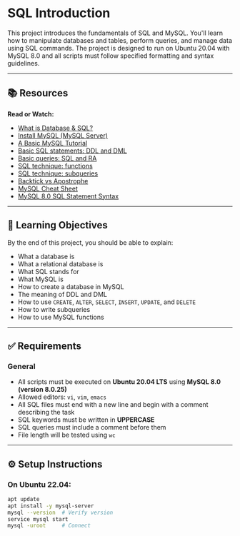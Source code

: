 # SQL Introduction

This project introduces the fundamentals of SQL and MySQL. You'll learn how to manipulate databases and tables, perform queries, and manage data using SQL commands. The project is designed to run on Ubuntu 20.04 with MySQL 8.0 and all scripts must follow specified formatting and syntax guidelines.

---

## 📚 Resources

**Read or Watch:**
- [What is Database & SQL?](https://www.digitalocean.com/community/tutorials/what-is-database-sql)
- [Install MySQL (MySQL Server)](https://dev.mysql.com/doc/mysql-installation-excerpt/8.0/en/)
- [A Basic MySQL Tutorial](https://www.w3schools.com/sql/)
- [Basic SQL statements: DDL and DML](https://www.sqltutorial.org/sql-ddl/)
- [Basic queries: SQL and RA](https://en.wikipedia.org/wiki/Relational_algebra)
- [SQL technique: functions](https://dev.mysql.com/doc/refman/8.0/en/functions.html)
- [SQL technique: subqueries](https://dev.mysql.com/doc/refman/8.0/en/subqueries.html)
- [Backtick vs Apostrophe](https://stackoverflow.com/questions/11321491/when-to-use-single-quotes-double-quotes-and-backticks-in-mysql)
- [MySQL Cheat Sheet](https://devhints.io/mysql)
- [MySQL 8.0 SQL Statement Syntax](https://dev.mysql.com/doc/refman/8.0/en/sql-statements.html)

---

## 🎯 Learning Objectives

By the end of this project, you should be able to explain:
- What a database is
- What a relational database is
- What SQL stands for
- What MySQL is
- How to create a database in MySQL
- The meaning of DDL and DML
- How to use `CREATE`, `ALTER`, `SELECT`, `INSERT`, `UPDATE`, and `DELETE`
- How to write subqueries
- How to use MySQL functions

---

## ✅ Requirements

### General
- All scripts must be executed on **Ubuntu 20.04 LTS** using **MySQL 8.0 (version 8.0.25)**
- Allowed editors: `vi`, `vim`, `emacs`
- All SQL files must end with a new line and begin with a comment describing the task
- SQL keywords must be written in **UPPERCASE**
- SQL queries must include a comment before them
- File length will be tested using `wc`

---

## ⚙️ Setup Instructions

### On Ubuntu 22.04:
```bash
apt update
apt install -y mysql-server
mysql --version  # Verify version
service mysql start
mysql -uroot     # Connect



